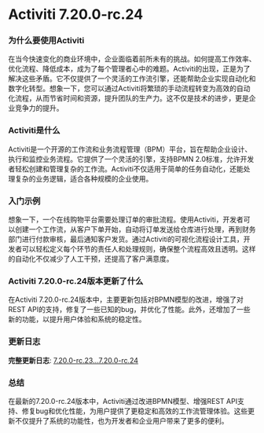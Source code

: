 # Activiti 7.20.0-rc.24
### 为什么要使用Activiti

在当今快速变化的商业环境中，企业面临着前所未有的挑战。如何提高工作效率、优化流程、降低成本，成为了每个管理者心中的难题。Activiti的出现，正是为了解决这些矛盾。它不仅提供了一个灵活的工作流引擎，还能帮助企业实现自动化和数字化转型。想象一下，您可以通过Activiti将繁琐的手动流程转变为高效的自动化流程，从而节省时间和资源，提升团队的生产力。这不仅是技术的进步，更是企业竞争力的提升。

### Activiti是什么

Activiti是一个开源的工作流和业务流程管理（BPM）平台，旨在帮助企业设计、执行和监控业务流程。它提供了一个灵活的引擎，支持BPMN 2.0标准，允许开发者轻松创建和管理复杂的工作流。Activiti不仅适用于简单的任务自动化，还能处理复杂的业务逻辑，适合各种规模的企业使用。

### 入门示例

想象一下，一个在线购物平台需要处理订单的审批流程。使用Activiti，开发者可以创建一个工作流，从客户下单开始，自动将订单发送给仓库进行处理，再到财务部门进行付款审核，最后通知客户发货。通过Activiti的可视化流程设计工具，开发者可以轻松定义每个环节的责任人和处理规则，确保整个流程高效且透明。这样的自动化不仅减少了人工干预，还提高了客户满意度。

### Activiti 7.20.0-rc.24版本更新了什么

在Activiti 7.20.0-rc.24版本中，主要更新包括对BPMN模型的改进，增强了对REST API的支持，修复了一些已知的bug，并优化了性能。此外，还增加了一些新的功能，以提升用户体验和系统的稳定性。

### 更新日志

**完整更新日志**: [7.20.0-rc.23...7.20.0-rc.24](https://github.com/Activiti/Activiti/compare/7.20.0-rc.23...7.20.0-rc.24)

### 总结

在最新的7.20.0-rc.24版本中，Activiti通过改进BPMN模型、增强REST API支持、修复bug和优化性能，为用户提供了更稳定和高效的工作流管理体验。这些更新不仅提升了系统的功能性，也为开发者和企业用户带来了更多的便利。